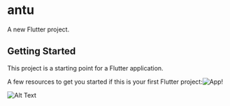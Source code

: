 # antu

A new Flutter project.

## Getting Started

This project is a starting point for a Flutter application.

A few resources to get you started if this is your first Flutter project:![App](https://github.com/Eternal-Monarch/assignment-06/assets/58630896/7e0259cb-29a1-4dbb-a7b2-55c08295d6d0)!

![Alt Text](https://i.imgur.com/aBvO0F8.png)





